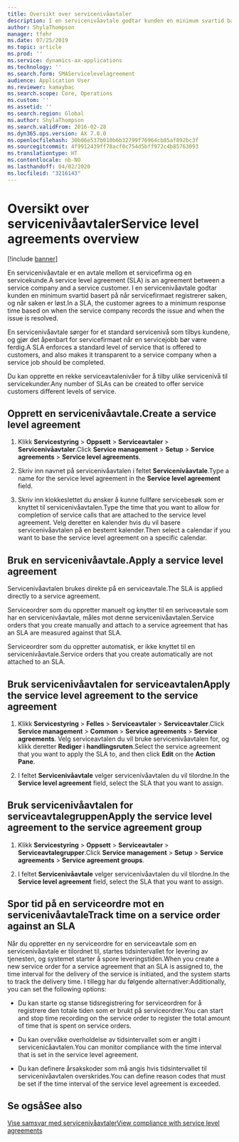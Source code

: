 ```yaml
---
title: Oversikt over servicenivåavtaler
description: I en servicenivåavtale godtar kunden en minimum svartid basert på når servicefirmaet registrerer saken, og når saken er løst.
author: ShylaThompson
manager: tfehr
ms.date: 07/25/2019
ms.topic: article
ms.prod: ''
ms.service: dynamics-ax-applications
ms.technology: ''
ms.search.form: SMAServicelevelagreement
audience: Application User
ms.reviewer: kamaybac
ms.search.scope: Core, Operations
ms.custom: ''
ms.assetid: ''
ms.search.region: Global
ms.author: ShylaThompson
ms.search.validFrom: 2016-02-28
ms.dyn365.ops.version: AX 7.0.0
ms.openlocfilehash: 30b06e537b010b6b32799f76964cb85af892bc3f
ms.sourcegitcommit: 4f9912439ff78acf0c754d5bff972c4b85763093
ms.translationtype: HT
ms.contentlocale: nb-NO
ms.lasthandoff: 04/02/2020
ms.locfileid: "3216143"
---
```

# <a name="service-level-agreements-overview"></a><span data-ttu-id="c0b68-103">Oversikt over servicenivåavtaler</span><span class="sxs-lookup"><span data-stu-id="c0b68-103">Service level agreements overview</span></span>       

[!include [banner](../includes/banner.md)]


<span data-ttu-id="c0b68-104">En servicenivåavtale er en avtale mellom et servicefirma og en servicekunde.</span><span class="sxs-lookup"><span data-stu-id="c0b68-104">A service level agreement (SLA) is an agreement between a service company and a service customer.</span></span> <span data-ttu-id="c0b68-105">I en servicenivåavtale godtar kunden en minimum svartid basert på når servicefirmaet registrerer saken, og når saken er løst.</span><span class="sxs-lookup"><span data-stu-id="c0b68-105">In a SLA, the customer agrees to a minimum response time based on when the service company records the issue and when the issue is resolved.</span></span>

<span data-ttu-id="c0b68-106">En servicenivåavtale sørger for et standard servicenivå som tilbys kundene, og gjør det åpenbart for servicefirmaet når en servicejobb bør være ferdig.</span><span class="sxs-lookup"><span data-stu-id="c0b68-106">A SLA enforces a standard level of service that is offered to customers, and also makes it transparent to a service company when a service job should be completed.</span></span>

<span data-ttu-id="c0b68-107">Du kan opprette en rekke serviceavtalenivåer for å tilby ulike servicenivå til servicekunder.</span><span class="sxs-lookup"><span data-stu-id="c0b68-107">Any number of SLAs can be created to offer service customers different levels of service.</span></span>

## <a name="create-a-service-level-agreement"></a><span data-ttu-id="c0b68-108">Opprett en servicenivåavtale.</span><span class="sxs-lookup"><span data-stu-id="c0b68-108">Create a service level agreement</span></span>

1.  <span data-ttu-id="c0b68-109">Klikk **Servicestyring** \> **Oppsett** \> **Serviceavtaler** \> **Servicenivåavtaler**.</span><span class="sxs-lookup"><span data-stu-id="c0b68-109">Click **Service management** \> **Setup** \> **Service agreements** \> **Service level agreements**.</span></span>

2.  <span data-ttu-id="c0b68-110">Skriv inn navnet på servicenivåavtalen i feltet **Servicenivåavtale**.</span><span class="sxs-lookup"><span data-stu-id="c0b68-110">Type a name for the service level agreement in the **Service level agreement** field.</span></span>

3.  <span data-ttu-id="c0b68-111">Skriv inn klokkeslettet du ønsker å kunne fullføre servicebesøk som er knyttet til servicenivåavtalen.</span><span class="sxs-lookup"><span data-stu-id="c0b68-111">Type the time that you want to allow for completion of service calls that are attached to the service level agreement.</span></span> <span data-ttu-id="c0b68-112">Velg deretter en kalender hvis du vil basere servicenivåavtalen på en bestemt kalender.</span><span class="sxs-lookup"><span data-stu-id="c0b68-112">Then select a calendar if you want to base the service level agreement on a specific calendar.</span></span>

## <a name="apply-a-service-level-agreement"></a><span data-ttu-id="c0b68-113">Bruk en servicenivåavtale.</span><span class="sxs-lookup"><span data-stu-id="c0b68-113">Apply a service level agreement</span></span>

<span data-ttu-id="c0b68-114">Servicenivåavtalen brukes direkte på en serviceavtale.</span><span class="sxs-lookup"><span data-stu-id="c0b68-114">The SLA is applied directly to a service agreement.</span></span>

<span data-ttu-id="c0b68-115">Serviceordrer som du oppretter manuelt og knytter til en serivceavtale som har en servicenivåavtale, måles mot denne servicenivåavtalen.</span><span class="sxs-lookup"><span data-stu-id="c0b68-115">Service orders that you create manually and attach to a service agreement that has an SLA are measured against that SLA.</span></span>

<span data-ttu-id="c0b68-116">Serviceordrer som du oppretter automatisk, er ikke knyttet til en servicenivåavtale.</span><span class="sxs-lookup"><span data-stu-id="c0b68-116">Service orders that you create automatically are not attached to an SLA.</span></span>

## <a name="apply-the-service-level-agreement-to-the-service-agreement"></a><span data-ttu-id="c0b68-117">Bruk servicenivåavtalen for serviceavtalen</span><span class="sxs-lookup"><span data-stu-id="c0b68-117">Apply the service level agreement to the service agreement</span></span>

1.  <span data-ttu-id="c0b68-118">Klikk **Servicestyring** \> **Felles** \> **Serviceavtaler** \> **Serviceavtaler**.</span><span class="sxs-lookup"><span data-stu-id="c0b68-118">Click **Service management** \> **Common** \> **Service agreements** \> **Service agreements**.</span></span> <span data-ttu-id="c0b68-119">Velg serviceavtalen du vil bruke servicenivåavtalen for, og klikk deretter **Rediger** i **handlingsruten**.</span><span class="sxs-lookup"><span data-stu-id="c0b68-119">Select the service agreement that you want to apply the SLA to, and then click **Edit** on the **Action Pane**.</span></span>

2.  <span data-ttu-id="c0b68-120">I feltet **Servicenivåavtale** velger servicenivåavtalen du vil tilordne.</span><span class="sxs-lookup"><span data-stu-id="c0b68-120">In the **Service level agreement** field, select the SLA that you want to assign.</span></span>

## <a name="apply-the-service-level-agreement-to-the-service-agreement-group"></a><span data-ttu-id="c0b68-121">Bruk servicenivåavtalen for serviceavtalegruppen</span><span class="sxs-lookup"><span data-stu-id="c0b68-121">Apply the service level agreement to the service agreement group</span></span>

1.  <span data-ttu-id="c0b68-122">Klikk **Servicestyring** \> **Oppsett** \> **Serviceavtaler** \> **Serviceavtalegrupper**.</span><span class="sxs-lookup"><span data-stu-id="c0b68-122">Click **Service management** \> **Setup** \> **Service agreements** \> **Service agreement groups**.</span></span>

2.  <span data-ttu-id="c0b68-123">I feltet **Servicenivåavtale** velger servicenivåavtalen du vil tilordne.</span><span class="sxs-lookup"><span data-stu-id="c0b68-123">In the **Service level agreement** field, select the SLA that you want to assign.</span></span>

## <a name="track-time-on-a-service-order-against-an-sla"></a><span data-ttu-id="c0b68-124">Spor tid på en serviceordre mot en servicenivåavtale</span><span class="sxs-lookup"><span data-stu-id="c0b68-124">Track time on a service order against an SLA</span></span>

<span data-ttu-id="c0b68-125">Når du oppretter en ny serviceordre for en serviceavtale som en servicenivåavtale er tilordnet til, startes tidsintervallet for levering av tjenesten, og systemet starter å spore leveringstiden.</span><span class="sxs-lookup"><span data-stu-id="c0b68-125">When you create a new service order for a service agreement that an SLA is assigned to, the time interval for the delivery of the service is initiated, and the system starts to track the delivery time.</span></span> <span data-ttu-id="c0b68-126">I tillegg har du følgende alternativer:</span><span class="sxs-lookup"><span data-stu-id="c0b68-126">Additionally, you can set the following options:</span></span>

  - <span data-ttu-id="c0b68-127">Du kan starte og stanse tidsregistrering for serviceordren for å registrere den totale tiden som er brukt på serviceordrer.</span><span class="sxs-lookup"><span data-stu-id="c0b68-127">You can start and stop time recording on the service order to register the total amount of time that is spent on service orders.</span></span>

  - <span data-ttu-id="c0b68-128">Du kan overvåke overholdelse av tidsintervallet som er angitt i servicenicåavtalen.</span><span class="sxs-lookup"><span data-stu-id="c0b68-128">You can monitor compliance with the time interval that is set in the service level agreement.</span></span>

  - <span data-ttu-id="c0b68-129">Du kan definere årsakskoder som må angis hvis tidsintervallet til servicenivåavtalen overskrides.</span><span class="sxs-lookup"><span data-stu-id="c0b68-129">You can define reason codes that must be set if the time interval of the service level agreement is exceeded.</span></span>

## <a name="see-also"></a><span data-ttu-id="c0b68-130">Se også</span><span class="sxs-lookup"><span data-stu-id="c0b68-130">See also</span></span>

[<span data-ttu-id="c0b68-131">Vise samsvar med servicenivåavtaler</span><span class="sxs-lookup"><span data-stu-id="c0b68-131">View compliance with service level agreements</span></span>](view-compliance-with-service-level-agreements.md)

  



